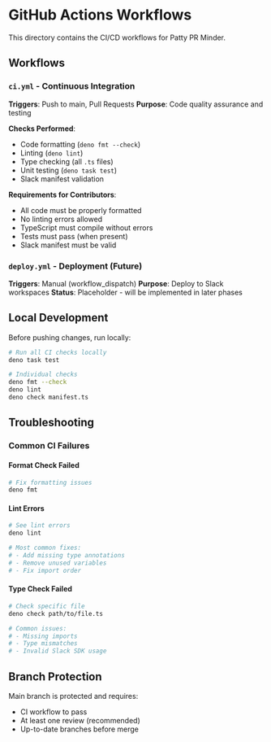 # GitHub Actions Workflows

This directory contains the CI/CD workflows for Patty PR Minder.

## Workflows

### `ci.yml` - Continuous Integration
**Triggers**: Push to main, Pull Requests
**Purpose**: Code quality assurance and testing

**Checks Performed**:
- Code formatting (`deno fmt --check`)
- Linting (`deno lint`)
- Type checking (all `.ts` files)
- Unit testing (`deno task test`)
- Slack manifest validation

**Requirements for Contributors**:
- All code must be properly formatted
- No linting errors allowed
- TypeScript must compile without errors
- Tests must pass (when present)
- Slack manifest must be valid

### `deploy.yml` - Deployment (Future)
**Triggers**: Manual (workflow_dispatch)
**Purpose**: Deploy to Slack workspaces
**Status**: Placeholder - will be implemented in later phases

## Local Development

Before pushing changes, run locally:
```bash
# Run all CI checks locally
deno task test

# Individual checks
deno fmt --check
deno lint
deno check manifest.ts
```

## Troubleshooting

### Common CI Failures

#### Format Check Failed
```bash
# Fix formatting issues
deno fmt
```

#### Lint Errors
```bash
# See lint errors
deno lint

# Most common fixes:
# - Add missing type annotations
# - Remove unused variables
# - Fix import order
```

#### Type Check Failed
```bash
# Check specific file
deno check path/to/file.ts

# Common issues:
# - Missing imports
# - Type mismatches
# - Invalid Slack SDK usage
```

## Branch Protection

Main branch is protected and requires:
- CI workflow to pass
- At least one review (recommended)
- Up-to-date branches before merge